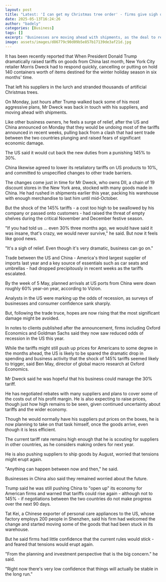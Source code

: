 ```yaml
---
layout: post
title: "Latest: 'I can get my Christmas tree order' - firms give sigh of relief at tariff truce"
date: 2025-05-13T16:24:26
author: "badely"
categories: [Business]
tags: []
excerpt: "Businesses are moving ahead with shipments, as the deal to reduce tariffs raises hopes over the economic outlook."
image: assets/images/d86779c90d09b5e857b17139de3af21d.jpg
---
```


It has been recently reported that When President Donald Trump dramatically raised tariffs on goods from China last month, New York City retailer Morris Dweck had to respond quickly, cancelling or putting on hold 140 containers worth of items destined for the winter holiday season in six months' time.

That left his suppliers in the lurch and stranded thousands of artificial Christmas trees.

On Monday, just hours after Trump walked back some of his most aggressive plans, Mr Dweck was back in touch with his suppliers, and moving ahead with shipments.

Like other business owners, he feels a surge of relief, after the US and China announced on Monday that they would be undoing most of the tariffs announced in recent weeks, pulling back from a clash that had sent trade between the two countries plunging and raised fears of significant economic damage. 

The US said it would cut back the new duties from a punishing 145% to 30%. 

China likewise agreed to lower its retaliatory tariffs on US products to 10%, and committed to unspecified changes to other trade barriers. 

The changes come just in time for Mr Dweck, who owns DII, a chain of 19 discount stores in the New York area, stocked with many goods made in China. He had rushed in shipments earlier this year, packing his warehouse with enough merchandise to last him until mid-October.

But the shock of the 145% tariffs - a cost too high to be swallowed by his company or passed onto customers -  had raised the threat of empty shelves during the critical November and December festive season.

"If you had told us … even 30% three months ago, we would have said it was insane, that's crazy, we would never survive," he said. But now it feels like good news.

"It's a sigh of relief. Even though it's very dramatic, business can go on."

Trade between the US and China - America's third largest supplier of imports last year and a key source of essentials such as car seats and umbrellas - had dropped precipitously in recent weeks as the tariffs escalated.

By the week of 5 May, planned arrivals at US ports from China were down roughly 60% year-on year, according to Vizion.

Analysts in the US were marking up the odds of recession, as surveys of businesses and consumer confidence sank sharply. 

But, following the trade truce, hopes are now rising that the most significant damage might be avoided. 

In notes to clients published after the announcement, firms including Oxford Economics and Goldman Sachs said they now saw reduced odds of recession in the US this year.

While the tariffs might still push up prices for Americans to some degree in the months ahead, the US is likely to be spared the dramatic drop in spending and business activity that the shock of 145% tariffs seemed likely to trigger, said Ben May, director of global macro research at Oxford Economics. 

Mr Dweck said he was hopeful that his business could manage the 30% tariff. 

He has negotiated rebates with many suppliers and plans to cover some of the costs out of his profit margin. He is also expecting to raise prices, though just how high remains to be seen, given continued uncertainty about tariffs and the wider economy. 

Though he would normally have his suppliers put prices on the boxes, he is now planning to take on that task himself, once the goods arrive, even though it is less efficient.

The current tariff rate remains high enough that he is scouting for suppliers in other countries, as he considers making orders for next year.

He is also pushing suppliers to ship goods by August, worried that tensions might erupt again.

"Anything can happen between now and then," he said.

Businesses in China also said they remained worried about the future. 

Trump said he was still pushing China to "open up" its economy for American firms and warned that tariffs could rise again - although not to 145% - if negotiations between the two countries do not make progress over the next 90 days. 

Tat Kei, a Chinese exporter of personal care appliances to the US, whose factory employs 200 people in Shenzhen, said his firm had welcomed the change and started  moving some of the goods that had been stuck in its warehouse. 

But he said firms had little confidence that the current rules would stick - and feared that tensions would erupt again. 

"From the planning and investment perspective that is the big concern." he said.

"Right now there's very low confidence that things will actually be stable in the long run."

